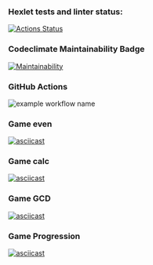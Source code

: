 ### Hexlet tests and linter status:
[![Actions Status](https://github.com/AlexStolbov/python-project-lvl1/workflows/hexlet-check/badge.svg)](https://github.com/AlexStolbov/python-project-lvl1/actions)
### Codeclimate Maintainability Badge
[![Maintainability](https://api.codeclimate.com/v1/badges/a99a88d28ad37a79dbf6/maintainability)](https://codeclimate.com/github/codeclimate/codeclimate/maintainability)
### GitHub Actions
![example workflow name](https://github.com/AlexStolbov/python-project-lvl1/workflows/Python%20CI/badge.svg)
### Game even
[![asciicast](https://asciinema.org/a/LAhppwXPXRex3IbsqXR565mA7.svg)](https://asciinema.org/a/LAhppwXPXRex3IbsqXR565mA7)
### Game calc
[![asciicast](https://asciinema.org/a/vibuOcxLLHORAobD3yTQWczLn.svg)](https://asciinema.org/a/vibuOcxLLHORAobD3yTQWczLn)
### Game GCD
[![asciicast](https://asciinema.org/a/FLDjW8VHvObRPusysWkuCAhuc.svg)](https://asciinema.org/a/FLDjW8VHvObRPusysWkuCAhuc)
### Game Progression
[![asciicast](https://asciinema.org/a/b6i2cnJv7DUom9wptEYF8u0Vu.svg)](https://asciinema.org/a/b6i2cnJv7DUom9wptEYF8u0Vu)